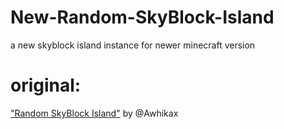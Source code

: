 # New-Random-SkyBlock-Island
a new skyblock island instance for newer minecraft version
# original:
["Random SkyBlock Island"](https://www.planetminecraft.com/project/random-skyblock-island/) by @Awhikax
